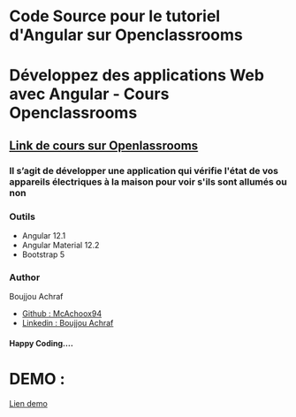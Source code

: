 # Code Source pour le tutoriel d'Angular sur Openclassrooms

<h1>Développez des applications Web avec Angular - Cours Openclassrooms </h1>
<h2><a href="https://openclassrooms.com/en/courses/4668271-developpez-des-applications-web-avec-angular" target="_blank">Link de cours sur Openlassrooms<a></h2>


<div class="Titre">
  <h3>Il s’agit de développer une application qui vérifie l'état de vos appareils électriques à la maison pour voir s'ils sont allumés ou non</h3>
</div>

<div class='Projet-details'>
  <h3>Outils</h3>
  <ul>
 <li>Angular 12.1</li>
 <li>Angular Material 12.2</li>
 <li>Bootstrap 5</li>
 </ul>
</div>



<h3>Author</h3>
<span>Boujjou Achraf</span>
<ul>
  <li><a href='https://github.com/McAchoox94'>Github : McAchoox94</a></li>
   <li><a href='https://www.linkedin.com/in/achrafboujjou/'>Linkedin : Boujjou Achraf</a></li>
</ul>
<h4>Happy Coding....</h4>

<h1>DEMO :</h1>
<a href="https://mcachoox94.github.io/Etat-appareils-Openclassrooms_courseAngular/">Lien demo</a>
